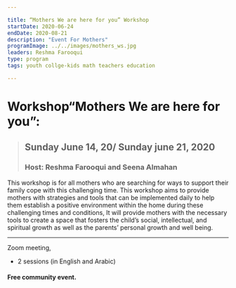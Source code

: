 ```yaml
---

title: “Mothers We are here for you” Workshop
startDate: 2020-06-24
endDate: 2020-08-21
description: "Event For Mothers"
programImage: ../../images/mothers_ws.jpg
leaders: Reshma Farooqui 
type: program
tags: youth collge-kids math teachers education

---
```



# Workshop“Mothers We are here for you”:

> ## Sunday June 14, 20/ Sunday june 21, 2020
> ### Host: Reshma Farooqui and Seena Almahan

This workshop is for all mothers who are searching for ways to support their family cope with this challenging time. This workshop aims to provide mothers with strategies and tools that can be implemented daily to help them establish a positive environment within the home during these challenging times and conditions, It will provide mothers with the necessary tools to create a space that fosters the child’s social, intellectual, and spiritual growth as well as the parents’ personal growth and well being. 



 ----------
 Zoom meeting,  
- 2 sessions (in English and Arabic)

#### Free community event.
